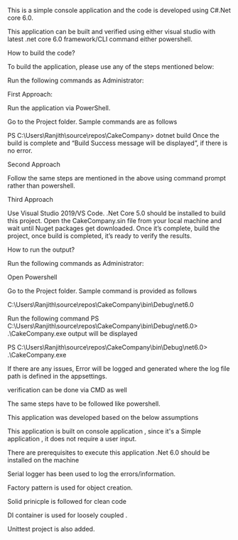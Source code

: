 ﻿
This is a simple console application and the code is developed using C#.Net core 6.0.

This application can be built and verified using either visual studio with latest .net core 6.0 framework/CLI command either powershell.

How to build the code?

To build the application, please use any of the steps mentioned below:

Run the following commands as Administrator:

First Approach:

Run the application via PowerShell.

Go to the Project folder. Sample commands are as follows

PS C:\Users\Ranjith\source\repos\CakeCompany> dotnet build
Once the build is complete and “Build Success message will be displayed”, if there is no error.

Second Approach

Follow the same steps are mentioned in the above using command prompt rather than powershell.

Third Approach

Use Visual Studio 2019/VS Code.
.Net Core 5.0 should be installed to build this project.
Open the CakeCompany.sin file from your local machine and wait until Nuget packages get downloaded. Once it’s complete, build the project, 
once build is completed, it’s ready to verify the results.

How to run the output?

Run the following commands as Administrator:

Open Powershell

Go to the Project folder. Sample command is provided as follows

C:\Users\Ranjith\source\repos\CakeCompany\bin\Debug\net6.0

Run the following command PS C:\Users\Ranjith\source\repos\CakeCompany\bin\Debug\net6.0> .\CakeCompany.exe
output  will be displayed

PS C:\Users\Ranjith\source\repos\CakeCompany\bin\Debug\net6.0> .\CakeCompany.exe

If there are any issues, Error will be logged and generated where the log file path is defined in the appsettings.

verification can be done via CMD as well

The same steps have to be followed like powershell.

This application was developed based on the below assumptions

  
   This application is built on console application , since it's a Simple application , it does not require a user input.

There are prerequisites to execute this application
.Net 6.0 should be installed on the machine 

Serial logger has been used to log the errors/information.

Factory pattern is used for object creation.

Solid prinicple is followed for clean code

DI container is used for loosely coupled .

Unittest project is also added.